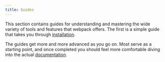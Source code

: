 ```yaml
---
title: Guides
---
```


This section contains guides for understanding and mastering the wide variety of tools and features that webpack offers. The first is a simple guide that takes you through [installation](/guides/installation).

The guides get more and more advanced as you go on. Most serve as a starting point, and once completed you should feel more comfortable diving into the actual [documentation](/configuration).
